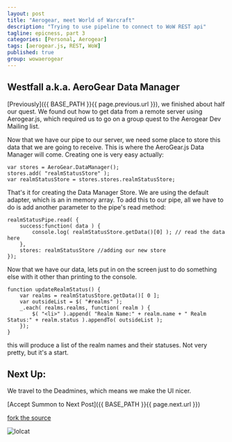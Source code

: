 ```yaml
---
layout: post
title: "Aerogear, meet World of Warcraft"
description: "Trying to use pipeline to connect to WoW REST api"
tagline: epicness, part 3
categories: [Personal, Aerogear]
tags: [aerogear.js, REST, WoW]
published: true
group: wowaerogear
---
```




## Westfall a.k.a.  AeroGear Data Manager

[Previously]({{ BASE_PATH }}{{ page.previous.url }}), we finished about half our quest.  We found out how to get data from a remote server using Aerogear.js, which required us to go on a group quest to the Aerogear Dev Mailing list.

Now that we have our pipe to our server, we need some place to store this data that we are going to receive.  This is where the AeroGear.js Data Manager will come.  Creating one is very easy actually:

	var stores = AeroGear.DataManager();
	stores.add( "realmStatusStore" );
	var realmStatusStore = stores.stores.realmStatusStore;

That's it for creating the Data Manager Store.  We are using the default adapter, which is an in memory array.  To add this to our pipe, all we have to do is add another parameter to the pipe's read method:

	realmStatusPipe.read( {
        success:function( data ) {
            console.log( realmStatusStore.getData()[0] ); // read the data here
        },
        stores: realmStatusStore //adding our new store
    });

Now that we have our data, lets put in on the screen just to do something else with it other than printing to the console.

	function updateRealmStatus() {
        var realms = realmStatusStore.getData()[ 0 ];
        var outsideList = $( "#realms" );
        _.each( realms.realms, function( realm ) {
            $( "<li>" ).append( "Realm Name:" + realm.name + " Realm Status:" + realm.status ).appendTo( outsideList );
        });
    }

this will produce a list of the realm names and their statuses.  Not very pretty, but it's a start.


## Next Up:

We travel to the Deadmines,  which means we make the UI nicer.

[Accept Summon to Next Post]({{ BASE_PATH }}{{ page.next.url }})


[fork the source](https://github.com/lholmquist/WoWAerogear)


![lolcat](http://i.chzbgr.com/completestore/2008/10/29/128698059620385666.jpg)
